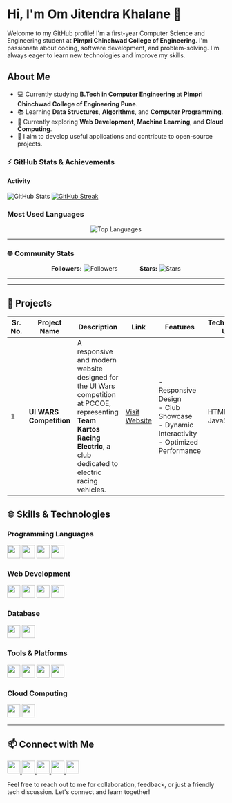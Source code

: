 # Hi, I'm Om Jitendra Khalane 👋

Welcome to my GitHub profile! I'm a first-year Computer Science and Engineering student at **Pimpri Chinchwad College of Engineering**. I'm passionate about coding, software development, and problem-solving. I'm always eager to learn new technologies and improve my skills.

## About Me

- 💻 Currently studying **B.Tech in Computer Engineering** at **Pimpri Chinchwad College of Engineering Pune**.
- 📚 Learning **Data Structures**, **Algorithms**, and **Computer Programming**.
- 🌱 Currently exploring **Web Development**, **Machine Learning**, and **Cloud Computing**.
- 🎯 I aim to develop useful applications and contribute to open-source projects.

### ⚡ **GitHub Stats & Achievements**

#### **Activity**
![GitHub Stats](https://github-readme-stats.vercel.app/api?username=omkhalane&show_icons=true&theme=dark&count_private=true)
[![GitHub Streak](https://github-readme-streak-stats.herokuapp.com/?user=omkhalane&theme=dark&hide_border=bold)](https://git.io/streak-stats)


### **Most Used Languages**
<p align="center" 
  
  ![Top Languages](https://github-readme-stats.vercel.app/api/top-langs/?username=omkhalane&layout=compact&theme=dark)
<p/>



---




### 🌐 **Community Stats**
<p align="center" 
       
 **Followers:** ![Followers](https://img.shields.io/github/followers/omkhalane?style=social)  &nbsp; &nbsp; &nbsp; &nbsp; &nbsp; &nbsp; **Stars:** ![Stars](https://img.shields.io/github/stars/omkhalane?style=social)
</p>

---

---

## 📂 Projects


| **Sr. No.** | **Project Name**         | **Description**                                                                                                                                                        | **Link**                                                                                       | **Features**                                                                                                                                              | **Technologies Used**       |
|-------------|--------------------------|--------------------------------------------------------------------------------------------------------------------------------------------------------------------|-----------------------------------------------------------------------------------------------|----------------------------------------------------------------------------------------------------------------------------------------------------------|-----------------------------|
| 1           | **UI WARS Competition**  | A responsive and modern website designed for the UI Wars competition at PCCOE, representing **Team Kartos Racing Electric**, a club dedicated to electric racing vehicles. | [Visit Website](https://omkhalane.github.io/PCCOE-UI_WARS_COMPETITION_ROUND2-/)               | - Responsive Design<br>- Club Showcase<br>- Dynamic Interactivity<br>- Optimized Performance                                                             | HTML, CSS, JavaScript       |

## 🌐 Skills & Technologies

### Programming Languages
<p>
  <img src="https://img.shields.io/badge/-Python-3776AB?logo=python&logoColor=white&style=for-the-badge" height="30">
  <img src="https://img.shields.io/badge/-Java-007396?logo=java&logoColor=white&style=for-the-badge" height="30">
  <img src="https://img.shields.io/badge/-C-A8B9CC?logo=c&logoColor=white&style=for-the-badge" height="30">
  <img src="https://img.shields.io/badge/-JavaScript-F7DF1E?logo=javascript&logoColor=black&style=for-the-badge" height="30">
</p>

### Web Development
<p>
  <img src="https://img.shields.io/badge/-HTML5-E34F26?logo=html5&logoColor=white&style=for-the-badge" height="30">
  <img src="https://img.shields.io/badge/-CSS3-1572B6?logo=css3&logoColor=white&style=for-the-badge" height="30">
  <img src="https://img.shields.io/badge/-JavaScript-F7DF1E?logo=javascript&logoColor=black&style=for-the-badge" height="30">
  <img src="https://img.shields.io/badge/-React-61DAFB?logo=react&logoColor=black&style=for-the-badge" height="30">
</p>

### Database
<p>
  <img src="https://img.shields.io/badge/-MySQL-4479A1?logo=mysql&logoColor=white&style=for-the-badge" height="30">
  <img src="https://img.shields.io/badge/-SQLite-003B57?logo=sqlite&logoColor=white&style=for-the-badge" height="30">
</p>

### Tools & Platforms
<p>
  <img src="https://img.shields.io/badge/-Git-F05032?logo=git&logoColor=white&style=for-the-badge" height="30">
  <img src="https://img.shields.io/badge/-GitHub-181717?logo=github&logoColor=white&style=for-the-badge" height="30">
  <img src="https://img.shields.io/badge/-VSCode-007ACC?logo=visual-studio-code&logoColor=white&style=for-the-badge" height="30">
  <img src="https://img.shields.io/badge/-IntelliJ_IDEA-000000?logo=intellij-idea&logoColor=white&style=for-the-badge" height="30">
</p>

### Cloud Computing
<p>
  <img src="https://img.shields.io/badge/-AWS-232F3E?logo=amazon-aws&logoColor=white&style=for-the-badge" height="30">
  <img src="https://img.shields.io/badge/-Google_Cloud-4285F4?logo=google-cloud&logoColor=white&style=for-the-badge" height="30">
</p>

---

## 📫 Connect with Me

<p>
  <a href="mailto:om.j.khalane@gmail.com">
    <img src="https://img.shields.io/badge/-Email-D14836?logo=gmail&logoColor=white&style=for-the-badge" height="30">
  </a>
  <a href="https://www.linkedin.com/in/omkhalane">
    <img src="https://img.shields.io/badge/-LinkedIn-0077B5?logo=linkedin&logoColor=white&style=for-the-badge" height="30">
  </a>
  <a href="https://github.com/omkhalane">
    <img src="https://img.shields.io/badge/-GitHub-181717?logo=github&logoColor=white&style=for-the-badge" height="30">
  </a>
  <a href="https://leetcode.com/omkhalane">
    <img src="https://img.shields.io/badge/-LeetCode-FFA116?logo=leetcode&logoColor=black&style=for-the-badge" height="30">
  </a>
  <a href="https://codeforces.com/profile/omkhalane">
    <img src="https://img.shields.io/badge/-Codeforces-1F8ACB?logo=codeforces&logoColor=white&style=for-the-badge" height="30">
  </a>
</p>


Feel free to reach out to me for collaboration, feedback, or just a friendly tech discussion. Let's connect and learn together!







